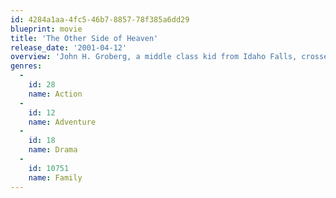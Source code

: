 ```yaml
---
id: 4284a1aa-4fc5-46b7-8857-78f385a6dd29
blueprint: movie
title: 'The Other Side of Heaven'
release_date: '2001-04-12'
overview: 'John H. Groberg, a middle class kid from Idaho Falls, crosses the Pacific to become a Mormon missionary in the remote and exotic Tongan island kingdom during the 1950''s. He leaves behind a loving family and the true love of his life, Jean. Through letters and musings across the miles, John shares his humbling and sometimes hilarious adventures with "the girl back home", and her letters buoy up his spirits in difficult times. John must struggle to overcome language barriers, physical hardship and deep-rooted suspicion to earn the trust and love of the Tongan people he has come to serve. Throughout his adventure-filled three years on the islands, he discovers friends and wisdom in the most unlikely places. John H. Groberg''s Tongan odyssey will change his life forever.'
genres:
  -
    id: 28
    name: Action
  -
    id: 12
    name: Adventure
  -
    id: 18
    name: Drama
  -
    id: 10751
    name: Family
---
```

